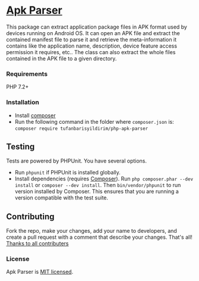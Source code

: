 # [Apk Parser](http://tufanbarisyildirim.github.io/php-apk-parser/)

This package can extract application package files in APK format used by devices running on Android OS.
It can open an APK file and extract the contained manifest file to parse it and retrieve the meta-information
it contains like the application name, description, device feature access permission it requires, etc..
The class can also extract the whole files contained in the APK file to a given directory.

### Requirements

PHP 7.2+

### Installation

- Install [composer](http://getcomposer.org/download/)
- Run the following command in the folder where `composer.json` is: `composer require tufanbarisyildirim/php-apk-parser`

## Testing

Tests are powered by PHPUnit. You have several options.

- Run `phpunit` if PHPUnit is installed globally.
- Install dependencies (requires [Composer](https://getcomposer.org/download)).
  Run `php composer.phar --dev install` or `composer --dev install`. Then `bin/vendor/phpunit` to run version
  installed by Composer. This ensures that you are running a version compatible with the test suite.
  
  
## Contributing

Fork the repo, make your changes, add your name to developers, and create a pull request with a comment that describe your changes. That's all!
[Thanks to all contributers](https://github.com/tufanbarisyildirim/php-apk-parser/graphs/contributors)
  

### License

Apk Parser is [MIT licensed](./LICENSE.md).
